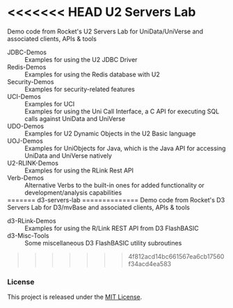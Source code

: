 <<<<<<< HEAD
U2 Servers Lab
==============

Demo code from Rocket's U2 Servers Lab for UniData/UniVerse and associated clients, APIs &amp; tools

<dl>
<dt>JDBC-Demos</dt>
<dd>Examples for using the U2 JDBC Driver</dd>
<dt>Redis-Demos</dt>
<dd>Examples for using the Redis database with U2</dd>
<dt>Security-Demos</dt>
<dd>Examples for security-related features</dd>
<dt>UCI-Demos</dt>
<dd>Examples for UCI</dd>
<dd>Examples for using the Uni Call Interface, a C API for executing SQL calls against UniData and UniVerse</dd>
<dt>UDO-Demos</dt>
<dd>Examples for U2 Dynamic Objects in the U2 Basic language</dd>
<dt>UOJ-Demos</dt>
<dd>Examples for UniObjects for Java, which is the Java API for accessing UniData and UniVerse natively</dd>
<dt>U2-RLINK-Demos</dt>
<dd>Examples for using the RLink Rest API</dd>
<dt>Verb-Demos</dt>
<dd>Alternative Verbs to the built-in ones for added functionality or development/analysis capabilities</dd>
=======
d3-servers-lab
==============
Demo code from Rocket's D3 Servers Lab for D3/mvBase and associated clients, APIs &amp; tools

<dl>

<dt>d3-RLink-Demos</dt>
<dd>Examples for using the R/Link REST API from D3 FlashBASIC</dd>

<dt>d3-Misc-Tools</dt>
<dd>Some miscellaneous D3 FlashBASIC utility subroutines</dd>

>>>>>>> 4f812acd14bc661567ea6cb17560f34acd4ea583
</dl>

### License

This project is released under the [MIT License](http://www.opensource.org/licenses/MIT).
